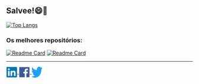 ## Salvee!😄🤩

[![Top Langs](https://github-readme-stats.vercel.app/api/top-langs/?username=Felipesco&langs_count=10&layout=compact&theme=radical&align=center&custom_title=Linguagens)](https://github.com/Felipesco)

### Os melhores repositórios:

[![Readme Card](https://github-readme-stats.vercel.app/api/pin/?username=Felipesco&repo=Pentest-Studies&theme=radical&layout=compact)](https://github.com/Felipesco/Pentest-Studies)
[![Readme Card](https://github-readme-stats.vercel.app/api/pin/?username=Felipesco&repo=Confusion&theme=radical&layout=compact)](https://github.com/Felipesco/Confusion)

___

<a href="https://www.linkedin.com/in/felipe-santos-de-almeida-a211301b8/" target="_blank">
  <img align="center" alt="Felipe Santos-LinkedIn" height="30" width="30" src="https://raw.githubusercontent.com/devicons/devicon/master/icons/linkedin/linkedin-original.svg" style="max-width:100%;">
</a>
<a href="https://www.facebook.com/profile.php?id=100006484145243" target="_blank">
  <img align="center" alt="Felipe Santos-Facebook" height="30" width="30" src="https://raw.githubusercontent.com/devicons/devicon/master/icons/facebook/facebook-original.svg" style="max-width:100%;">
</a>
<a href="https://twitter.com/programad0" target="_blank">
  <img align="center" alt="Felipe Santos-Twitter" height="30" width="30" src="https://raw.githubusercontent.com/devicons/devicon/master/icons/twitter/twitter-original.svg" style="max-width:100%;">
</a>
